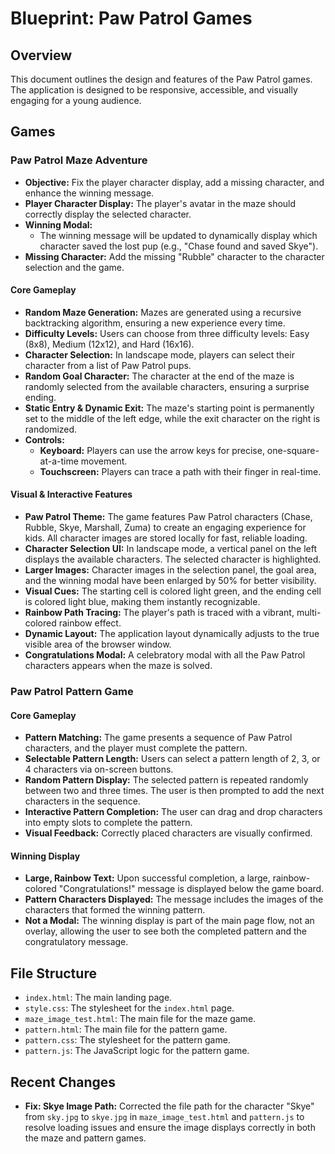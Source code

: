 # Blueprint: Paw Patrol Games

## Overview

This document outlines the design and features of the Paw Patrol games. The application is designed to be responsive, accessible, and visually engaging for a young audience.

## Games

### Paw Patrol Maze Adventure

*   **Objective:** Fix the player character display, add a missing character, and enhance the winning message.
*   **Player Character Display:** The player's avatar in the maze should correctly display the selected character.
*   **Winning Modal:**
    *   The winning message will be updated to dynamically display which character saved the lost pup (e.g., "Chase found and saved Skye").
*   **Missing Character:** Add the missing "Rubble" character to the character selection and the game.

#### Core Gameplay

*   **Random Maze Generation:** Mazes are generated using a recursive backtracking algorithm, ensuring a new experience every time.
*   **Difficulty Levels:** Users can choose from three difficulty levels: Easy (8x8), Medium (12x12), and Hard (16x16).
*   **Character Selection:** In landscape mode, players can select their character from a list of Paw Patrol pups.
*   **Random Goal Character:** The character at the end of the maze is randomly selected from the available characters, ensuring a surprise ending.
*   **Static Entry & Dynamic Exit:** The maze's starting point is permanently set to the middle of the left edge, while the exit character on the right is randomized.
*   **Controls:** 
    *   **Keyboard:** Players can use the arrow keys for precise, one-square-at-a-time movement.
    *   **Touchscreen:** Players can trace a path with their finger in real-time.

#### Visual & Interactive Features

*   **Paw Patrol Theme:** The game features Paw Patrol characters (Chase, Rubble, Skye, Marshall, Zuma) to create an engaging experience for kids. All character images are stored locally for fast, reliable loading.
*   **Character Selection UI:** In landscape mode, a vertical panel on the left displays the available characters. The selected character is highlighted.
*   **Larger Images:** Character images in the selection panel, the goal area, and the winning modal have been enlarged by 50% for better visibility.
*   **Visual Cues:** The starting cell is colored light green, and the ending cell is colored light blue, making them instantly recognizable.
*   **Rainbow Path Tracing:** The player's path is traced with a vibrant, multi-colored rainbow effect.
*   **Dynamic Layout:** The application layout dynamically adjusts to the true visible area of the browser window.
*   **Congratulations Modal:** A celebratory modal with all the Paw Patrol characters appears when the maze is solved.

### Paw Patrol Pattern Game

#### Core Gameplay

*   **Pattern Matching:** The game presents a sequence of Paw Patrol characters, and the player must complete the pattern.
*   **Selectable Pattern Length:** Users can select a pattern length of 2, 3, or 4 characters via on-screen buttons.
*   **Random Pattern Display:** The selected pattern is repeated randomly between two and three times. The user is then prompted to add the next characters in the sequence.
*   **Interactive Pattern Completion:** The user can drag and drop characters into empty slots to complete the pattern.
*   **Visual Feedback:** Correctly placed characters are visually confirmed.

#### Winning Display

*   **Large, Rainbow Text:** Upon successful completion, a large, rainbow-colored "Congratulations!" message is displayed below the game board.
*   **Pattern Characters Displayed:** The message includes the images of the characters that formed the winning pattern.
*   **Not a Modal:** The winning display is part of the main page flow, not an overlay, allowing the user to see both the completed pattern and the congratulatory message.

## File Structure

*   `index.html`: The main landing page.
*   `style.css`: The stylesheet for the `index.html` page.
*   `maze_image_test.html`: The main file for the maze game.
*   `pattern.html`: The main file for the pattern game.
*   `pattern.css`: The stylesheet for the pattern game.
*   `pattern.js`: The JavaScript logic for the pattern game.

## Recent Changes

*   **Fix: Skye Image Path:** Corrected the file path for the character "Skye" from `sky.jpg` to `skye.jpg` in `maze_image_test.html` and `pattern.js` to resolve loading issues and ensure the image displays correctly in both the maze and pattern games.